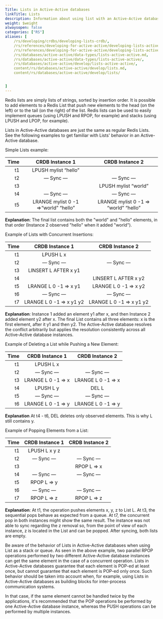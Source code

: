 ```yaml
---
Title: Lists in Active-Active databases
linkTitle: Lists
description: Information about using list with an Active-Active database.
weight: $weight
alwaysopen: false
categories: ["RS"]
aliases: [
    /rs/developing/crdbs/developing-lists-crdb/,
    /rs/references/developing-for-active-active/developing-lists-active-active/,
    /rs/references/developing-for-active-active/developing-lists-active-active.md,
    /rs/databases/active-active/data-types/lists-active-active.md,
    /rs/databases/active-active/data-types/lists-active-active/,
    /rs/databases/active-active/develop/lists-active-active/,
    content/rs/databases/active-active/develop/lists.md,
    content/rs/databases/active-active/develop/lists/
    

]
---
```

Redis lists are simply lists of strings, sorted by insertion order. It
is possible to add elements to a Redis List that push new elements to
the head (on the left) or to the tail (on the right) of the list. Redis
lists can be used to easily implement queues (using LPUSH and RPOP, for
example) and stacks (using LPUSH and LPOP, for
example).

Lists in Active-Active databases are just the same as regular Redis Lists. See the
following examples to get familiar with Lists' behavior in an
Active-Active database.

Simple Lists
example:

|  **Time** | **CRDB Instance 1** | **CRDB Instance 2** |
|  ------: | :------: | :------: |
|  t1 | LPUSH mylist “hello” |  |
|  t2 | — Sync — | — Sync — |
|  t3 |  | LPUSH mylist “world” |
|  t4 | — Sync — | — Sync — |
|  t5 | LRANGE mylist 0 -1 =>“world” “hello” | LRANGE mylist 0 -1 => “world” “hello” |

**Explanation**:
The final list contains both the "world" and "hello" elements, in that
order (Instance 2 observed "hello" when it added
"world").

Example of Lists with Concurrent
Insertions:

|  **Time** | **CRDB Instance 1** | **CRDB Instance 2** |
|  ------: | :------: | :------: |
|  t1 | LPUSH L x |  |
|  t2 | — Sync — | — Sync — |
|  t3 | LINSERT L AFTER x y1 |  |
|  t4 |  | LINSERT L AFTER x y2 |
|  t5 | LRANGE L 0 -1 => x y1 | LRANGE L 0 -1 => x y2 |
|  t6 | — Sync — | — Sync — |
|  t7 | LRANGE L 0 -1 => x y1 y2 | LRANGE L 0 -1 => x y1 y2 |

**Explanation**:
Instance 1 added an element y1 after x, and then Instance 2 added element y2 after x.
The final List contains all three elements: x is the first element, after it y1 and then y2.
The Active-Active database resolves the conflict arbitrarily but applies the resolution consistently across all Active-Active database instances.

Example of Deleting a List while Pushing a New
Element:

|  **Time** | **CRDB Instance 1** | **CRDB Instance 2** |
|  ------: | :------: | :------: |
|  t1 | LPUSH L x |  |
|  t2 | — Sync — | — Sync — |
|  t3 | LRANGE L 0 -1 => x | LRANGE L 0 -1 => x |
|  t4 | LPUSH L y | DEL L |
|  t5 | — Sync — | — Sync — |
|  t6 | LRANGE L 0 -1 => y | LRANGE L 0 -1 => y |

**Explanation**
At t4 - t6, DEL deletes only observed elements. This is why L still
contains y.

Example of Popping Elements from a
List:

|  **Time** | **CRDB Instance 1** | **CRDB Instance 2** |
|  ------: | :------: | :------: |
|  t1 | LPUSH L x y z |  |
|  t2 | — Sync — | — Sync — |
|  t3 |  | RPOP L => x |
|  t4 | — Sync — | — Sync — |
|  t5 | RPOP L => y |  |
|  t6 | — Sync — | — Sync — |
|  t7 | RPOP L => z | RPOP L => z |

**Explanation**:
At t1, the operation pushes elements x, y, z to List L. At t3, the
sequential pops behave as expected from a queue. At t7, the concurrent
pop in both instances might show the same result. The instance was not
able to sync regarding the z removal so, from the point of view of each
instance, z is located in the List and can be popped. After syncing,
both lists are empty.

Be aware of the behavior of Lists in Active-Active databases when using List as a stack
or queue. As seen in the above example, two parallel RPOP operations
performed by two different Active-Active database instances can get the same element in
the case of a concurrent operation. Lists in Active-Active databases guarantee that each
element is POP-ed at least once, but cannot guarantee that each
element is POP-ed only once. Such behavior should be taken into
account when, for example, using Lists in Active-Active databases as building blocks for
inter-process communication systems.

In that case, if the same element cannot be handled twice by the
applications, it's recommended that the POP operations be performed by
one Active-Active database instance, whereas the PUSH operations can be performed by
multiple instances.
